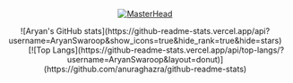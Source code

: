 <div align="center">

[![MasterHead](https://github.com/user-attachments/assets/7727bec3-d0ef-4bc8-a2f3-001ba8085624)](https://github.com/AryanSwaroop)

<div marginTop = "0">
![Aryan's GitHub stats](https://github-readme-stats.vercel.app/api?username=AryanSwaroop&show_icons=true&hide_rank=true&hide=stars) </div> &nbsp; &nbsp; &nbsp; &nbsp; &nbsp; [![Top Langs](https://github-readme-stats.vercel.app/api/top-langs/?username=AryanSwaroop&layout=donut)](https://github.com/anuraghazra/github-readme-stats)
</div>
